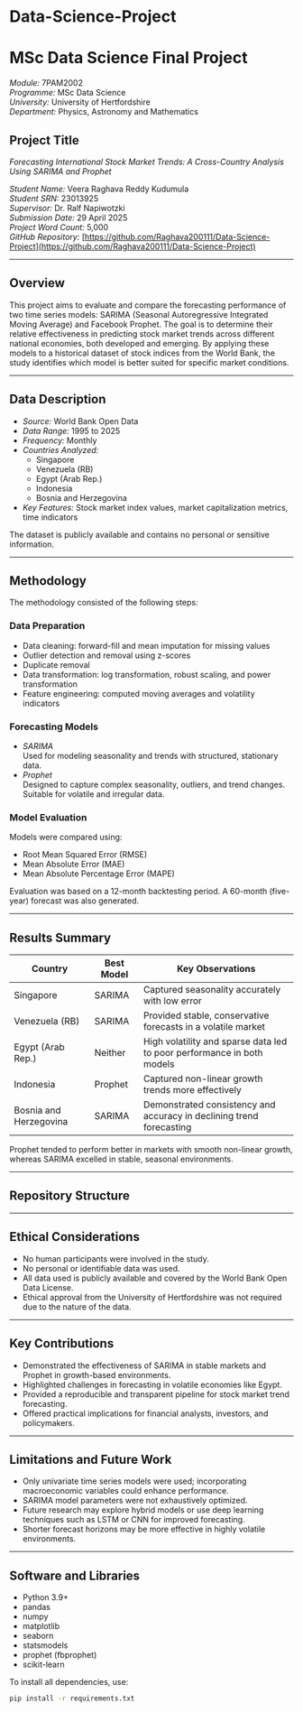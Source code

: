 # Data-Science-Project
# MSc Data Science Final Project  
*Module:* 7PAM2002  
*Programme:* MSc Data Science  
*University:* University of Hertfordshire  
*Department:* Physics, Astronomy and Mathematics  

## Project Title  
*Forecasting International Stock Market Trends: A Cross-Country Analysis Using SARIMA and Prophet*

*Student Name:* Veera Raghava Reddy Kudumula  
*Student SRN:* 23013925  
*Supervisor:* Dr. Ralf Napiwotzki  
*Submission Date:* 29 April 2025  
*Project Word Count:* 5,000  
*GitHub Repository:* [https://github.com/Raghava200111/Data-Science-Project](https://github.com/Raghava200111/Data-Science-Project)

---

## Overview

This project aims to evaluate and compare the forecasting performance of two time series models: SARIMA (Seasonal Autoregressive Integrated Moving Average) and Facebook Prophet. The goal is to determine their relative effectiveness in predicting stock market trends across different national economies, both developed and emerging. By applying these models to a historical dataset of stock indices from the World Bank, the study identifies which model is better suited for specific market conditions.

---

## Data Description

- *Source:* World Bank Open Data  
- *Data Range:* 1995 to 2025  
- *Frequency:* Monthly  
- *Countries Analyzed:*  
  - Singapore  
  - Venezuela (RB)  
  - Egypt (Arab Rep.)  
  - Indonesia  
  - Bosnia and Herzegovina  
- *Key Features:* Stock market index values, market capitalization metrics, time indicators  

The dataset is publicly available and contains no personal or sensitive information.

---

## Methodology

The methodology consisted of the following steps:

### Data Preparation
- Data cleaning: forward-fill and mean imputation for missing values
- Outlier detection and removal using z-scores
- Duplicate removal
- Data transformation: log transformation, robust scaling, and power transformation
- Feature engineering: computed moving averages and volatility indicators

### Forecasting Models
- *SARIMA*  
  Used for modeling seasonality and trends with structured, stationary data.
- *Prophet*  
  Designed to capture complex seasonality, outliers, and trend changes. Suitable for volatile and irregular data.

### Model Evaluation
Models were compared using:
- Root Mean Squared Error (RMSE)
- Mean Absolute Error (MAE)
- Mean Absolute Percentage Error (MAPE)

Evaluation was based on a 12-month backtesting period. A 60-month (five-year) forecast was also generated.

---

## Results Summary

| Country                | Best Model | Key Observations |
|------------------------|------------|------------------|
| Singapore              | SARIMA     | Captured seasonality accurately with low error |
| Venezuela (RB)         | SARIMA     | Provided stable, conservative forecasts in a volatile market |
| Egypt (Arab Rep.)      | Neither    | High volatility and sparse data led to poor performance in both models |
| Indonesia              | Prophet    | Captured non-linear growth trends more effectively |
| Bosnia and Herzegovina | SARIMA     | Demonstrated consistency and accuracy in declining trend forecasting |

Prophet tended to perform better in markets with smooth non-linear growth, whereas SARIMA excelled in stable, seasonal environments.

---

## Repository Structure
---

## Ethical Considerations

- No human participants were involved in the study.
- No personal or identifiable data was used.
- All data used is publicly available and covered by the World Bank Open Data License.
- Ethical approval from the University of Hertfordshire was not required due to the nature of the data.

---

## Key Contributions

- Demonstrated the effectiveness of SARIMA in stable markets and Prophet in growth-based environments.
- Highlighted challenges in forecasting in volatile economies like Egypt.
- Provided a reproducible and transparent pipeline for stock market trend forecasting.
- Offered practical implications for financial analysts, investors, and policymakers.

---

## Limitations and Future Work

- Only univariate time series models were used; incorporating macroeconomic variables could enhance performance.
- SARIMA model parameters were not exhaustively optimized.
- Future research may explore hybrid models or use deep learning techniques such as LSTM or CNN for improved forecasting.
- Shorter forecast horizons may be more effective in highly volatile environments.

---

## Software and Libraries

- Python 3.9+
- pandas
- numpy
- matplotlib
- seaborn
- statsmodels
- prophet (fbprophet)
- scikit-learn

To install all dependencies, use:

```bash
pip install -r requirements.txt
